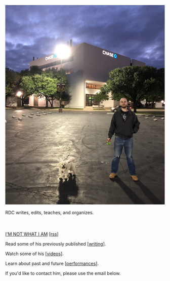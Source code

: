 [![](header.JPG)](index.html)


RDC writes, edits, teaches, and organizes.
<br><br><br><br>
[I'M NOT WHAT I AM](log/log.html) [[rss](log/rss.xml)]

Read some of his previously published [[writing](writing/writing.html)].

Watch some of his [[videos](videos/videos.html)].

Learn about past and future [[performances](performances/performances.html)].

If you'd like to contact him, please use the email below.